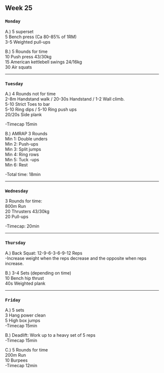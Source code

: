## Week 25  

### `Monday`     
A.) 5 superset   
5 Bench press (Ca 80-85% of 1RM)   
3-5 Weighted pull-ups  

B.) 5 Rounds for time  
10 Push press 43/30kg   
15 American kettlebell swings 24/16kg   
30 Air squats   


  

---
### `Tuesday`

A.) 4 Rounds not for time   
2-8m Handstand walk / 20-30s Handstand / 1-2 Wall climb.   
5-10 Strict Toes to bar   
5-10 Ring dips / 5-10 Ring push ups   
20/20s Side plank  

-Timecap 15min   

B.) AMRAP 3 Rounds   
Min 1: Double unders  
Min 2: Push-ups   
Min 3: Split jumps   
Min 4: Ring rows  
Min 5: Tuck -ups  
Min 6: Rest  

-Total time: 18min      





----
### `Wednesday`
3 Rounds for time:   
800m Run   
20 Thrusters 43/30kg   
20 Pull-ups  

-Timecap: 20min    


  

----
### `Thursday`  

 A.) Back Squat: 12-9-6-3-6-9-12 Reps   
-Increase weight when the reps decrease and the opposite when reps   increase.  

B.) 3-4 Sets (depending on time)   
10 Bench hip thrust   
40s Weighted plank     



---
### `Friday` 
A.) 5 sets   
3 Hang power clean   
5 High box jumps   
-Timecap 15min   

B.) Deadlift: Work up to a heavy set of 5 reps   
-Timecap 15min   

C.) 5 Rounds for time   
200m Run   
10 Burpees   
-Timecap 12min     